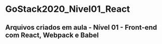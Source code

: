 # GoStack2020_Nivel01_React
## Arquivos criados em aula - Nível 01 - Front-end com React, Webpack e Babel
